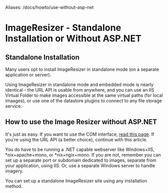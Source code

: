 Aliases: /docs/howto/use-without-asp-net

# ImageResizer - Standalone Installation or Without ASP.NET

## Standalone Installation

Many users opt to install ImageResizer in standalone mode (on a separate application or server). 

Using ImageResizer in standalone mode and embedded mode is nearly identical - the URL API is usable from anywhere, and you can use an IIS Virtual Folder to make images accessible at the same virtual paths (for local imaages), or use one of the datastore plugins to connect to any file storage service.


## How to use the Image Resizer without ASP.NET

It's just as easy. If you want to use the COM interface, [read this page](/docs/howto/use-from-com). If you're using the URL API (a better choice), continue with this article.

You do have to be running a .NET capable webserver like Windows+IIS, \*nix+apache+mono, or \*nix+ngix+mono. If you are not, remember you can set up a separate port or subdomain dedicated to images, separate from your application, using IIS. Or, use a separate Windows server to handle imagery.

You can set up a standalone ImageResizer site using any installation method.